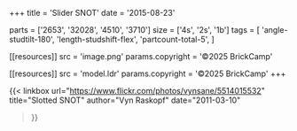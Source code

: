 +++
title = 'Slider SNOT'
date  = '2015-08-23'

parts = ['2653', '32028', '4510', '3710']
size  = ['4s', '2s', '1b']
tags  = [
  'angle-studtilt-180',
  'length-studshift-flex',
  'partcount-total-5',
]

[[resources]]
src              = 'image.png'
params.copyright = '©2025 BrickCamp'

[[resources]]
src              = 'model.ldr'
params.copyright = '©2025 BrickCamp'
+++

{{< linkbox
    url="https://www.flickr.com/photos/vynsane/5514015532"
    title="Slotted SNOT"
    author="Vyn Raskopf"
    date="2011-03-10"
>}}
